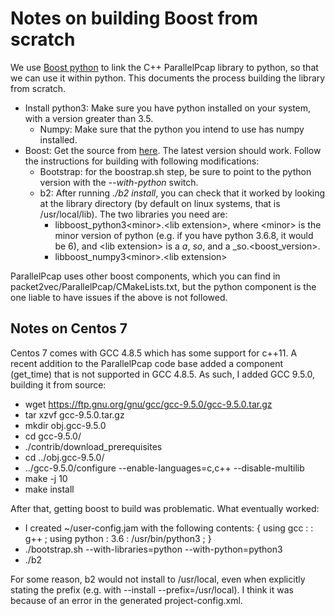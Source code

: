 # Notes on building Boost from scratch

We use [Boost python](https://www.boost.org/doc/libs/1_79_0/libs/python/doc/html/index.html) to link the C++ ParallelPcap library to python, so that we can use it within python. This documents the process building the library from scratch.

* Install python3: Make sure you have python installed on your system, with a version greater than 3.5.
  * Numpy: Make sure that the python you intend to use has numpy installed.
* Boost: Get the source from [here](boost.org). The latest version should work. Follow the instructions for building with following modifications:
  * Bootstrap: for the boostrap.sh step, be sure to point to the python version with the _--with-python_ switch.
  * b2: After running _./b2 install_, you can check that it worked by looking at the library directory (by default on linux systems, that is /usr/local/lib). The two libraries you need are:
    * libboost_python3\<minor\>.\<lib extension\>, where \<minor\> is the minor version of python (e.g. if you have python 3.6.8, it would be 6), and \<lib extension\> is a _a_, _so_, and a _so.<boost_version>.
    * libboost_numpy3\<minor\>.\<lib extension\>
    
ParallelPcap uses other boost components, which you can find in packet2vec/ParallelPcap/CMakeLists.txt, but the python component is the one liable to have issues if the above is not followed.  

## Notes on Centos 7

Centos 7 comes with GCC 4.8.5 which has some support for c++11. A recent addition to the ParallelPcap code base added a component (get_time) that is not supported in GCC 4.8.5. As such, I added GCC 9.5.0, building it from source:

 * wget https://ftp.gnu.org/gnu/gcc/gcc-9.5.0/gcc-9.5.0.tar.gz 
 * tar xzvf gcc-9.5.0.tar.gz
 * mkdir obj.gcc-9.5.0
 * cd gcc-9.5.0/
 * ./contrib/download_prerequisites
 * cd ../obj.gcc-9.5.0/ 
 * ../gcc-9.5.0/configure --enable-languages=c,c++ --disable-multilib
 * make -j 10
 * make install

After that, getting boost to build was problematic. What eventually worked:

 * I created ~/user-config.jam with the following contents:
 {
    using gcc : : g++ ;
    using python : 3.6 : /usr/bin/python3 ;
 }
 * ./bootstrap.sh --with-libraries=python --with-python=python3
 * ./b2

For some reason, b2 would not install to /usr/local, even when explicitly stating the prefix (e.g. with --install --prefix=/usr/local).  I think it was because of an error in the generated project-config.xml.



